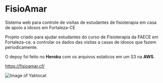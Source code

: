 # FisioAmar
Sistema web para controle de visitas de estudantes de fisioterapia em casa de apoio a idosos em Fortaleza-CE

Projeto criado para ajudar estudantes do curso de Fisioterapia da FAECE em Fortaleza-ce.
a controlar os dados das visitas a casas de idosos que fazem periodicamente.

O depoy foi feito no **Heroku** com os arquivos estaticos em um S3 na **AWS**.

https://fisioamar.cf/

![Image of Yaktocat](https://fisioamar.s3.amazonaws.com/static/images/logo/FisioAmar.png)
